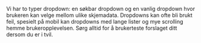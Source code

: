 Vi har to typer dropdown: en søkbar dropdown og en vanlig dropdown hvor brukeren kan velge mellom ulike skjemadata. Dropdowns kan ofte bli brukt feil, spesielt på mobil kan dropdowns med lange lister og mye scrolling hemme brukeropplevelsen. Sørg alltid for å brukerteste forslaget ditt dersom du er i tvil.
